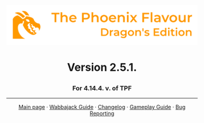 ![image](images/Banner.webp)
# <p align="center">Version 2.5.1.</p>
### <p align="center">For 4.14.4. v. of TPF</p>

---

<p align="center">
  <a href="https://www.nexusmods.com/skyrimspecialedition/mods/51973">Main page</a> ·
  <a href="WABBAJACK.md">Wabbajack Guide</a> ·
  <a href="https://github.com/DragonBlame/tpf-dragons-edition/releases">Changelog</a> ·
  <a href="GAMEPLAY.md">Gameplay Guide</a> ·
  <a href="BUGS.md">Bug Reporting</a>
</p>





